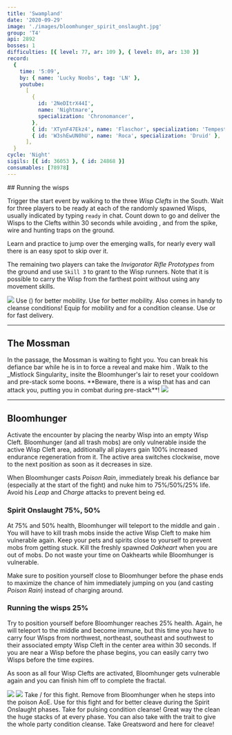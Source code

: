 ```yaml
---
title: 'Swampland'
date: '2020-09-29'
image: './images/bloomhunger_spirit_onslaught.jpg'
group: 'T4'
api: 2892
bosses: 1
difficulties: [{ level: 77, ar: 109 }, { level: 89, ar: 130 }]
record:
  {
    time: '5:09',
    by: { name: 'Lucky Noobs', tag: 'LN' },
    youtube:
      [
        {
          id: '2NeDItrX44I',
          name: 'Nightmare',
          specialization: 'Chronomancer',
        },
        { id: 'XTynF47Ekz4', name: 'Flaschor', specialization: 'Tempest' },
        { id: 'W3shEwUN0hU', name: 'Roca', specialization: 'Druid' },
      ],
  }
cycle: 'Night'
sigils: [{ id: 36053 }, { id: 24868 }]
consumables: [78978]
---
```



<Grid>
<GridItem sm="8">
## Running the wisps  
  
Trigger the start event by walking to the three *Wisp Clefts* in the South. Wait for three players to be ready at each of the randomly spawned Wisps, usually indicated by typing `ready` in chat. Count down to go and deliver the Wisps to the Clefts within 30 seconds while avoiding <Condition name="Stun"/>, <Condition name="Immobile"/> and <Condition name="crippled"/> from the spike, wire and hunting traps on the ground.

Learn and practice to jump over the emerging walls, for nearly every wall there is an easy spot to skip over it.

The remaining two players can take the _Invigorator Rifle Prototypes_ from the ground and use `Skill 3` to grant <Boon name="Stability"/> to the Wisp runners. Note that it is possible to carry the Wisp from the farthest point without using any movement skills.

<Image src="./images/the_three_wisp_clefts.jpg" caption="The three wisp clefts"/>
</GridItem>

<GridItem sm="4">
<Tabs>
<Tab specialization="renegade">
Use <Skill name="Impossible Odds"/> (<Skill name="Legendary Assassin Stance" disableText/>) for better mobility.
</Tab>
</Tabs>

<Tabs>
<Tab specialization="berserker">
Use <Skill id="14516"/> for better mobility. Also <Skill name="shake it off"/> comes in handy to cleanse conditions!
</Tab>
</Tabs>

<Tabs>
<Tab specialization="Weaver">
Equip <Skill id="5536"/> for mobility and <Skill id="5507"/> for a condition cleanse.
</Tab>
</Tabs>

<Tabs>
<Tab specialization="daredevil">
Use <Skill id="13038"/> or <Skill id="13002"/> for fast delivery.
</Tab>
</Tabs>
</GridItem>

</Grid>

---

## The Mossman

<Grid>
<GridItem sm="8">
In the passage, the Mossman is waiting to fight you. You can break his defiance bar while he is in <Effect name="Stealth"/> to force a reveal and make him <Effect name="Exposed"/>. Walk to the _Mistlock Singularity_ insite the Bloomhunger's lair to reset your cooldown and pre-stack some boons.
<Message>  
**Beware, there is a wisp that has <Effect name="Invulnerability"/> and can attack you, putting you in combat during pre-stack**!
</Message>
</GridItem>

<GridItem sm="4">
<Image src="./images/the_mossman.jpg" caption="The Mossman"/>
</GridItem>
</Grid>

---

## Bloomhunger

<Grid>
<GridItem sm="8">
Activate the encounter by placing the nearby Wisp into an empty Wisp Cleft. Bloomhunger (and all trash mobs) are only vulnerable inside the active Wisp Cleft area, additionally all players gain 100% increased endurance regeneration from it. The active area switches clockwise, move to the next position as soon as it decreases in size.

When Bloomhunger casts _Poison Rain_, immediately break his defiance bar (especially at the start of the fight) and nuke him to 75%/50%/25% life. Avoid his _Leap_ and _Charge_ attacks to prevent being <Control name="Knockdown"/>ed.

### Spirit Onslaught <Label>75%, 50%</Label>

At 75% and 50% health, Bloomhunger will teleport to the middle and gain <Effect name="Invulnerability"/>. You will have to kill trash mobs inside the active Wisp Cleft to make him vulnerable again. Keep your pets and spirits close to yourself to prevent mobs from getting stuck. Kill the freshly spawned _Oakheart_ when you are out of mobs. Do not waste your time on Oakhearts while Bloomhunger is vulnerable.

Make sure to position yourself close to Bloomhunger before the phase ends to maximize the chance of him immediately jumping on you (and casting _Poison Rain_) instead of charging around.

### Running the wisps <Label>25%</Label>

Try to position yourself before Bloomhunger reaches 25% health. Again, he will teleport to the middle and become immune, but this time you have to carry four Wisps from northwest, northeast, southeast and southwest to their associated empty Wisp Cleft in the center area within 30 seconds. If you are near a Wisp before the phase begins, you can easily carry two Wisps before the time expires.

As soon as all four Wisp Clefts are activated, Bloomhunger gets vulnerable again and you can finish him off to complete the fractal.

<Image src="./images/bloomhunger_spirit_onslaught.jpg" caption="Bloomhunger during Spirit Onslaught"/>
</GridItem>

<GridItem sm="4">
<Image src="./images/bloomhunger.jpg" caption="Bloomhunger"/>
<Tabs>
<Tab specialization="renegade">
Take <Skill name="Legendary Demon Stance"/> / <Skill name="Legendary Renegade Stance"/> for this fight. Remove <Boon name="Protection"/> from Bloomhunger when he steps into the poison AoE.
</Tab>
</Tabs>
 
<Tabs> 
<Tab specialization="Tempest">
Use <Specialization name="Tempest"/> for this fight and <Skill id="22572"/> for better cleave during the Spirit Onslaught phases.
</Tab>
</Tabs>

<Tabs>
<Tab specialization="Soulbeast">
Take <Skill id="12489"/> for pulsing condition cleanse! Great way the clean the huge stacks of <Condition name="Poisoned"/> at every phase. You can also take <Skill name="Bear stance"/> with the trait <Trait name="Leader of the Pack"/> to give the whole party condition cleanse.
</Tab>
</Tabs>

<Tabs>
<Tab specialization="Berserker">
Take Greatsword and <Skill name="Blood Reckoning"/> here for cleave!
</Tab>
</Tabs>
</GridItem>
</Grid>


